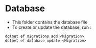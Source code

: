﻿# Database

- This folder contains the database file
- To create or update the database, run :
```
dotnet ef migrations add <Migration>
dotnet ef database update <Migration>
```